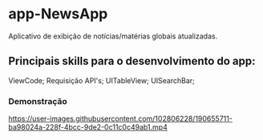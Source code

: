 # app-NewsApp
Aplicativo de exibição de notícias/matérias globais atualizadas.

## Principais skills para o desenvolvimento do app:
ViewCode;
Requisição API's;
UITableView;
UISearchBar;

### Demonstração
https://user-images.githubusercontent.com/102806228/190655711-ba98024a-228f-4bcc-9de2-0c11c0c49ab1.mp4

